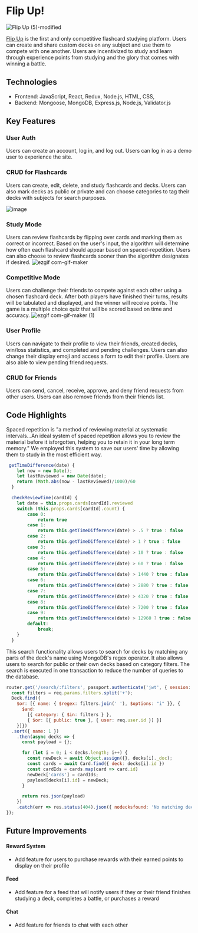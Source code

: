 # Flip Up!

![Flip Up (5)-modified](https://user-images.githubusercontent.com/92603028/153731132-4871019f-eb12-4ba1-a3ab-19a588516b9a.png)


[Flip Up](https://flipup.herokuapp.com/#/) is the first and only competitive flashcard studying platform.  Users can create and share custom decks on any subject and use them to compete with one another.  Users are incentivized to study and learn through experience points from studying and the glory that comes with winning a battle.

## Technologies

- Frontend: JavaScript, React, Redux, Node.js, HTML, CSS,
- Backend: Mongoose, MongoDB, Express.js, Node.js, Validator.js 

## Key Features

### User Auth
Users can create an account, log in, and log out. Users can log in as a demo user to experience the site. 

### CRUD for Flashcards
Users can create, edit, delete, and study flashcards and decks. Users can also mark decks as public or private and can choose categories to tag their decks with subjects for search purposes. 

![image](https://user-images.githubusercontent.com/92603028/153730335-5d6d3e99-e552-420d-a03a-d1fa43047775.png)

### Study Mode
Users can review flashcards by flipping over cards and marking them as correct or incorrect. Based on the user's input, the algorithm will determine how often each flashcard should appear based on spaced-repetition.  Users can also choose to review flashcards sooner than the algorithm designates if desired.
![ezgif com-gif-maker](https://user-images.githubusercontent.com/92603028/153730634-76fc4bd5-d9f2-48bc-8c07-87f1ac258ebd.gif)


### Competitive Mode
Users can challenge their friends to compete against each other using a chosen flashcard deck. After both players have finished their turns, results will be tabulated and displayed, and the winner will receive points. The game is a multiple choice quiz that will be scored based on time and accuracy.
![ezgif com-gif-maker (1)](https://user-images.githubusercontent.com/92603028/153730902-3eaa5142-2854-4880-9701-16f7d239ffa0.gif)


### User Profile
Users can navigate to their profile to view their friends, created decks, win/loss statistics, and completed and pending challenges.  Users can also change their display emoji and access a form to edit their profile.  Users are also able to view pending friend requests.


### CRUD for Friends
Users can send, cancel, receive, approve, and deny friend requests from other users.  Users can also remove friends from their friends list. 

## Code Highlights

Spaced repetition is "a method of reviewing material at systematic intervals...An ideal system of spaced repetition allows you to review the material before it isforgotten, helping you to retain it in your long term memory." We employed this system to save our users' time by allowing them to study in the most efficient way.
``` js
 getTimeDifference(date) {
    let now = new Date();
    let lastReviewed = new Date(date);
    return (Math.abs(now - lastReviewed)/1000)/60
  }

  checkReviewTime(cardId) {
    let date = this.props.cards[cardId].reviewed
    switch (this.props.cards[cardId].count) {
        case 0:
            return true
        case 1:
            return this.getTimeDifference(date) > .5 ? true : false
        case 2:
            return this.getTimeDifference(date) > 1 ? true : false
        case 3:
            return this.getTimeDifference(date) > 10 ? true : false
        case 4:
            return this.getTimeDifference(date) > 60 ? true : false
        case 5:
            return this.getTimeDifference(date) > 1440 ? true : false
        case 6:
            return this.getTimeDifference(date) > 2880 ? true : false
        case 7:
            return this.getTimeDifference(date) > 4320 ? true : false
        case 8:
            return this.getTimeDifference(date) > 7200 ? true : false
        case 9:
            return this.getTimeDifference(date) > 12960 ? true : false
        default:
            break;
    } 
  }
```

This search functionality allows users to search for decks by matching any parts of the deck's name using MongoDB's regex operator.  It also allows users to search for public or their own decks based on category filters.  The search is executed in one transaction to reduce the number of queries to the database.
``` js
router.get('/search/:filters', passport.authenticate('jwt', { session: false }), (req, res) => {
  const filters = req.params.filters.split('+');
  Deck.find({
    $or: [{ name: { $regex: filters.join(' '), $options: "i" }}, {
      $and:
        [{ category: { $in: filters } },
        { $or: [{ public: true }, { user: req.user.id }] }]
    }]})
  .sort({ name: 1 })
    .then(async decks => {
      const payload = {};

      for (let i = 0; i < decks.length; i++) {
        const newDeck = await Object.assign({}, decks[i]._doc);
        const cards = await Card.find({ deck: decks[i].id })
        const cardIds = cards.map(card => card.id)
        newDeck['cards'] = cardIds;
        payload[decks[i].id] = newDeck;
      }

      return res.json(payload)
    })
    .catch(err => res.status(404).json({ nodecksfound: 'No matching decks found' }));
});
```

## Future Improvements
#### Reward System
- Add feature for users to purchase rewards with their earned points to display on their profile
#### Feed
- Add feature for a feed that will notify users if they or their friend finishes studying a deck, completes a battle, or purchases a reward
#### Chat
- Add feature for friends to chat with each other
